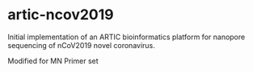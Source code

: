 # artic-ncov2019

Initial implementation of an ARTIC bioinformatics platform for nanopore sequencing of nCoV2019 novel coronavirus. 

Modified for MN Primer set
